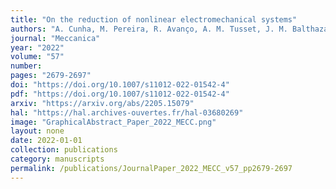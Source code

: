 ```yaml
---
title: "On the reduction of nonlinear electromechanical systems"
authors: "A. Cunha, M. Pereira, R. Avanço, A. M. Tusset, J. M. Balthazar"
journal: "Meccanica"
year: "2022"
volume: "57"
number: 
pages: "2679-2697"
doi: "https://doi.org/10.1007/s11012-022-01542-4"
pdf: "https://doi.org/10.1007/s11012-022-01542-4"
arxiv: "https://arxiv.org/abs/2205.15079"
hal: "https://hal.archives-ouvertes.fr/hal-03680269"
image: "GraphicalAbstract_Paper_2022_MECC.png"
layout: none
date: 2022-01-01
collection: publications
category: manuscripts
permalink: /publications/JournalPaper_2022_MECC_v57_pp2679-2697
---
```

